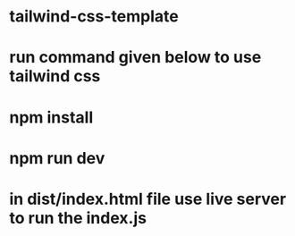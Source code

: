 # tailwind-css-template

# run command given below to use tailwind css
# npm install
# npm run dev

# in dist/index.html file use live server to run the index.js
